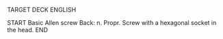 TARGET DECK
ENGLISH

START
Basic
Allen screw
Back: n. Propr. Screw with a hexagonal socket in the head.
END

